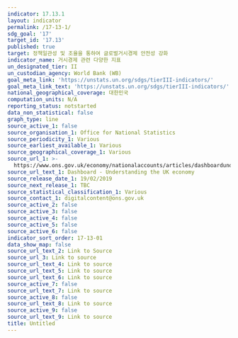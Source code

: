 ```yaml
---
indicator: 17.13.1
layout: indicator
permalink: /17-13-1/
sdg_goal: '17'
target_id: '17.13'
published: true
target: 정책일관성 및 조율을 통하여 글로벌거시경제 안전성 강화
indicator_name: 거시경제 관련 다양한 지표
un_designated_tier: II
un_custodian_agency: World Bank (WB)
goal_meta_link: 'https://unstats.un.org/sdgs/tierIII-indicators/'
goal_meta_link_text: 'https://unstats.un.org/sdgs/tierIII-indicators/'
national_geographical_coverage: 대한민국
computation_units: N/A
reporting_status: notstarted
data_non_statistical: false
graph_type: line
source_active_1: false
source_organisation_1: Office for National Statistics
source_periodicity_1: Various
source_earliest_available_1: Various
source_geographical_coverage_1: Various
source_url_1: >-
  https://www.ons.gov.uk/economy/nationalaccounts/articles/dashboardunderstandingtheukeconomy/2017-02-22
source_url_text_1: Dashboard - Understanding the UK economy
source_release_date_1: 19/02/2019
source_next_release_1: TBC
source_statistical_classification_1: Various
source_contact_1: digitalcontent@ons.gov.uk
source_active_2: false
source_active_3: false
source_active_4: false
source_active_5: false
source_active_6: false
indicator_sort_order: 17-13-01
data_show_map: false
source_url_text_2: Link to Source
source_url_3: Link to source
source_url_text_4: Link to source
source_url_text_5: Link to source
source_url_text_6: Link to source
source_active_7: false
source_url_text_7: Link to source
source_active_8: false
source_url_text_8: Link to source
source_active_9: false
source_url_text_9: Link to source
title: Untitled
---
```

